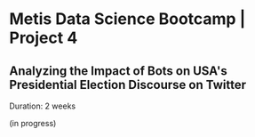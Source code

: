# Metis Data Science Bootcamp | Project 4

## Analyzing the Impact of Bots on USA's Presidential Election Discourse on Twitter

Duration: 2 weeks

(in progress)

